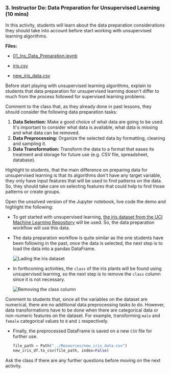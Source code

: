 ### 3. Instructor Do: Data Preparation for Unsupervised Learning (10 mins)

In this activity, students will learn about the data preparation considerations they should take into account before start working with unsupervised learning algorithms.

**Files:**

* [01_Ins_Data_Preparation.ipynb](Activities/01-Ins_Data_Prep/Solved/01_Ins_Data_Preparation.ipynb)

* [iris.csv](Activities/01-Ins_Data_Prep/Resources/iris.csv)

* [new_iris_data.csv](Activities/01-Ins_Data_Prep/Resources/new_iris_data.csv)

Before start playing with unsupervised learning algorithms, explain to students that data preparation for unsupervised learning doesn't differ to much from the process followed for supervised learning problems.

Comment to the class that, as they already done in past lessons, they should consider the following data preparation tasks:

1. **Data Selection:** Make a good choice of what data are going to be used. It's important to consider what data is available, what data is missing and what data can be removed.
2. **Data Preprocessing:** Organize the selected data by formatting, cleaning and sampling it.
3. **Data Transformation:** Transform the data to a format that eases its treatment and storage for future use (e.g. CSV file, spreadsheet, database).

Highlight to students, that the main difference on preparing data for unsupervised learning is that its algorithms don't have any target variable, they only have input features that will be used to find patterns on the data. So, they should take care on selecting features that could help to find those patterns or create groups.

Open the unsolved version of the Jupyter notebook, live code the demo and highlight the following:

* To get started with unsupervised learning, [the iris dataset from the UCI Machine Learning Repository](https://archive.ics.uci.edu/ml/datasets/iris) will be used. So, the data preparation workflow will use this data.

* The data preparation workflow is quite similar as the one students have been following in the past, once the data is selected, the next step is to load the data into a pandas DataFrame.

  ![Lading the iris dataset](Images/reading-iris-data.png)

* In forthcoming activities, the `class` of the iris plants will be found using unsupervised learning, so the next step is to remove the `class` column since it is not necessary.

  ![Removing the class column](Images/removing-class-column.png)

Comment to students that, since all the variables on the dataset are numerical, there are no additional data preprocessing tasks to do. However, data transformations have to be done when there are categorical data or non-numeric features on the dataset. For example, transforming `male` and `female` categorical values to `0` and `1` respectively.

* Finally, the preprocessed DataFrame is saved on a new `CSV` file for further use.

  ```python
  file_path = Path("../Resources/new_iris_data.csv")
  new_iris_df.to_csv(file_path, index=False)
  ```

Ask the class if there are any further questions before moving on the next activity.
